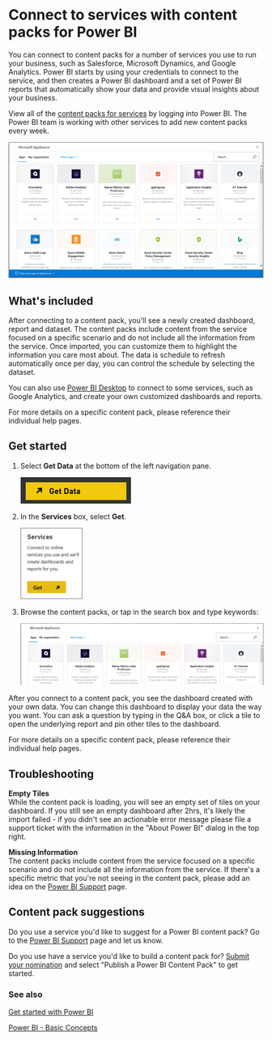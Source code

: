 <properties
   pageTitle="Connect to services with content packs"
   description="Connect to services with content packs for Power BI"
   services="powerbi"
   documentationCenter=""
   authors="ajayan"
   manager="erikre"
   backup="maggiesMSFT"
   editor=""
   tags=""
   qualityFocus="no"
   qualityDate=""/>

<tags
   ms.service="powerbi"
   ms.devlang="NA"
   ms.topic="article"
   ms.tgt_pltfrm="NA"
   ms.workload="powerbi"
   ms.date="08/10/2017"
   ms.author="ajayan"/>

# Connect to services with content packs for Power BI

You can connect to content packs for a number of services you use to run your business, such as Salesforce, Microsoft Dynamics, and Google Analytics. Power BI starts by using your credentials to connect to the service, and then creates a Power BI dashboard and a set of Power BI reports that automatically show your data and provide visual insights about your business. 

View all of the [content packs for services](https://app.powerbi.com/getdata/services) by logging into Power BI. The Power BI team is working with other services to add new content packs every week.

![](media/powerbi-content-packs-services/overview.png)

## What's included

After connecting to a content pack, you'll see a newly created dashboard, report and dataset. The content packs include content from the service focused on a specific scenario and do not include all the information from the service. Once imported, you can customize them to highlight the information you care most about. The data is schedule to refresh automatically once per day, you can control the schedule by selecting the dataset.

You can also use [Power BI Desktop](powerbi-desktop-get-the-desktop.md) to connect to some services, such as Google Analytics, and create your own customized dashboards and reports.  

For more details on a specific content pack, please reference their individual help pages.

## Get started

1.  Select **Get Data** at the bottom of the left navigation pane.

    ![](media/powerbi-content-packs-services/pbi_get_data.png) 

2.  In the **Services** box, select **Get**.

    ![](media/powerbi-content-packs-services/PBI_GetServices.png) 

3.  Browse the content packs, or tap in the search box and type keywords:  

    ![](media/powerbi-content-packs-services/search.png)

After you connect to a content pack, you see the dashboard created with your own data. You can change this dashboard to display your data the way you want. You can ask a question by typing in the Q&A box, or click a tile to open the underlying report and pin other tiles to the dashboard.

For more details on a specific content pack, please reference their individual help pages.

## Troubleshooting

**Empty Tiles**  
While the content pack is loading, you will see an empty set of tiles on your dashboard. If you still see an empty dashboard after 2hrs, it's likely the import failed - if you didn't see an actionable error message please file a support ticket with the information in the "About Power BI" dialog in the top right.

**Missing Information**  
The content packs include content from the service focused on a specific scenario and do not include all the information from the service. If there's a specific metric that you're not seeing in the content pack, please add an idea on the [Power BI Support](https://support.powerbi.com/forums/265200-power-bi) page.

## Content pack suggestions

Do you use a service you'd like to suggest for a Power BI content pack? Go to the [Power BI Support](https://support.powerbi.com/forums/265200-power-bi) page and let us know.

Do you use have a service you'd like to build a content pack for? [Submit your nomination](https://azure.microsoft.com/marketplace/programs/certified/apply/) and select "Publish a Power BI Content Pack" to get started.


### See also

[Get started with Power BI](powerbi-service-get-started.md)

[Power BI - Basic Concepts](powerbi-service-basic-concepts.md)
